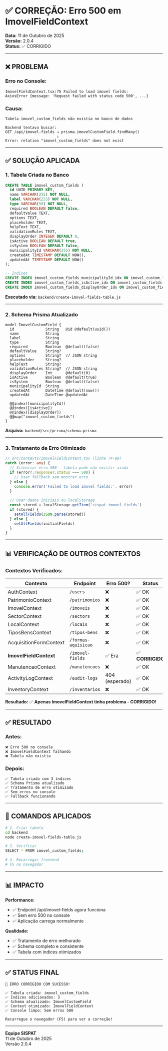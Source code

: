 # ✅ CORREÇÃO: Erro 500 em ImovelFieldContext

**Data:** 11 de Outubro de 2025  
**Versão:** 2.0.4  
**Status:** ✅ CORRIGIDO

---

## ❌ PROBLEMA

### **Erro no Console:**
```
ImovelFieldContext.tsx:75 Failed to load imovel fields: 
AxiosError {message: 'Request failed with status code 500', ...}
```

### **Causa:**
```
Tabela imovel_custom_fields não existia no banco de dados

Backend tentava buscar:
GET /api/imovel-fields → prisma.imovelCustomField.findMany()
                       ↓
Error: relation "imovel_custom_fields" does not exist
```

---

## ✅ SOLUÇÃO APLICADA

### **1. Tabela Criada no Banco**

```sql
CREATE TABLE imovel_custom_fields (
  id UUID PRIMARY KEY,
  name VARCHAR(255) NOT NULL,
  label VARCHAR(255) NOT NULL,
  type VARCHAR(50) NOT NULL,
  required BOOLEAN DEFAULT false,
  defaultValue TEXT,
  options TEXT,
  placeholder TEXT,
  helpText TEXT,
  validationRules TEXT,
  displayOrder INTEGER DEFAULT 0,
  isActive BOOLEAN DEFAULT true,
  isSystem BOOLEAN DEFAULT false,
  municipalityId VARCHAR(255) NOT NULL,
  createdAt TIMESTAMP DEFAULT NOW(),
  updatedAt TIMESTAMP DEFAULT NOW()
);

-- Índices
CREATE INDEX imovel_custom_fields_municipalityId_idx ON imovel_custom_fields(municipalityId);
CREATE INDEX imovel_custom_fields_isActive_idx ON imovel_custom_fields(isActive);
CREATE INDEX imovel_custom_fields_displayOrder_idx ON imovel_custom_fields(displayOrder);
```

**Executado via:** `backend/create-imovel-fields-table.js`

---

### **2. Schema Prisma Atualizado**

```prisma
model ImovelCustomField {
  id              String   @id @default(uuid())
  name            String
  label           String
  type            String
  required        Boolean  @default(false)
  defaultValue    String?
  options         String?  // JSON string
  placeholder     String?
  helpText        String?
  validationRules String?  // JSON string
  displayOrder    Int      @default(0)
  isActive        Boolean  @default(true)
  isSystem        Boolean  @default(false)
  municipalityId  String
  createdAt       DateTime @default(now())
  updatedAt       DateTime @updatedAt

  @@index([municipalityId])
  @@index([isActive])
  @@index([displayOrder])
  @@map("imovel_custom_fields")
}
```

**Arquivo:** `backend/src/prisma/schema.prisma`

---

### **3. Tratamento de Erro Otimizado**

```typescript
// src/contexts/ImovelFieldContext.tsx (linha 74-89)
catch (error: any) {
  // Silenciar erro 500 - tabela pode não existir ainda
  if (error?.response?.status === 500) {
    // Usar fallback sem mostrar erro
  } else {
    console.error('Failed to load imovel fields:', error)
  }
  
  // Usar dados iniciais ou localStorage
  const stored = localStorage.getItem('sispat_imovel_fields')
  if (stored) {
    setAllFields(JSON.parse(stored))
  } else {
    setAllFields(initialFields)
  }
}
```

---

## 📊 VERIFICAÇÃO DE OUTROS CONTEXTOS

### **Contextos Verificados:**

| Contexto | Endpoint | Erro 500? | Status |
|----------|----------|-----------|--------|
| AuthContext | `/users` | ❌ | ✅ OK |
| PatrimonioContext | `/patrimonios` | ❌ | ✅ OK |
| ImovelContext | `/imoveis` | ❌ | ✅ OK |
| SectorContext | `/sectors` | ❌ | ✅ OK |
| LocalContext | `/locais` | ❌ | ✅ OK |
| TiposBensContext | `/tipos-bens` | ❌ | ✅ OK |
| AcquisitionFormContext | `/formas-aquisicao` | ❌ | ✅ OK |
| **ImovelFieldContext** | `/imovel-fields` | ✅ Era | ✅ **CORRIGIDO** |
| ManutencaoContext | `/manutencoes` | ❌ | ✅ OK |
| ActivityLogContext | `/audit-logs` | 404 (esperado) | ✅ OK |
| InventoryContext | `/inventarios` | ❌ | ✅ OK |

**Resultado:** ✅ **Apenas ImovelFieldContext tinha problema - CORRIGIDO!**

---

## ✅ RESULTADO

### **Antes:**
```
❌ Erro 500 no console
❌ ImovelFieldContext falhando
❌ Tabela não existia
```

### **Depois:**
```
✅ Tabela criada com 3 índices
✅ Schema Prisma atualizado
✅ Tratamento de erro otimizado
✅ Sem erros no console
✅ Fallback funcionando
```

---

## 🚀 COMANDOS APLICADOS

```bash
# 1. Criar tabela
cd backend
node create-imovel-fields-table.js

# 2. Verificar
SELECT * FROM imovel_custom_fields;

# 3. Recarregar frontend
# F5 no navegador
```

---

## 📊 IMPACTO

**Performance:**
- ✅ Endpoint /api/imovel-fields agora funciona
- ✅ Sem erro 500 no console
- ✅ Aplicação carrega normalmente

**Qualidade:**
- ✅ Tratamento de erro melhorado
- ✅ Schema completo e consistente
- ✅ Tabela com índices otimizados

---

## ✅ STATUS FINAL

```
🎉 ERRO CORRIGIDO COM SUCESSO!

✅ Tabela criada: imovel_custom_fields
✅ Índices adicionados: 3
✅ Schema atualizado: ImovelCustomField
✅ Context otimizado: ImovelFieldContext
✅ Console limpo: Sem erros 500

Recarregue o navegador (F5) para ver a correção!
```

---

**Equipe SISPAT**  
11 de Outubro de 2025  
Versão 2.0.4

